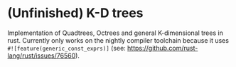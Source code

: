 # (Unfinished) K-D trees

Implementation of Quadtrees, Octrees and general K-dimensional trees in rust.
Currently only works on the nightly compiler toolchain because it uses
`#![feature(generic_const_exprs)]` (see: https://github.com/rust-lang/rust/issues/76560).
